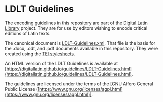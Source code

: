 # LDLT Guidelines

The encoding guidelines in this repository are part of the [Digital Latin Library](http://digitallatin.org) project. They are for use by editors wishing to encode critical editions of Latin texts. 

The canonical document is [LDLT-Guidelines.xml](https://github.com/DigitalLatin/guidelines/blob/master/LDLT-Guidelines.xml). That file is the basis for the .docx, .odt, and .pdf documents available in this repository. They were created using the [TEI stylesheets](https://github.com/TEIC/Stylesheets).

An HTML version of the LDLT Guidelines is available at [https://digitallatin.github.io/guidelines/LDLT-Guidelines.html](https://digitallatin.github.io/guidelines/LDLT-Guidelines.html).

The guidelines are licensed under the terms of the [GNU Affero General Public License ([https://www.gnu.org/licenses/agpl.html](https://www.gnu.org/licenses/agpl.html)].